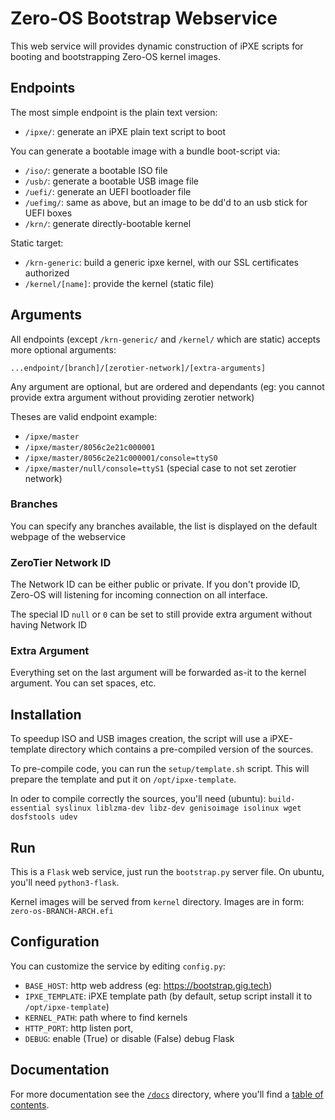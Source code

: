 # Zero-OS Bootstrap Webservice

This web service will provides dynamic construction of iPXE scripts for booting and bootstrapping Zero-OS kernel images.

## Endpoints

The most simple endpoint is the plain text version:
- `/ipxe/`: generate an iPXE plain text script to boot

You can generate a bootable image with a bundle boot-script via:
- `/iso/`: generate a bootable ISO file
- `/usb/`: generate a bootable USB image file
- `/uefi/`: generate an UEFI bootloader file
- `/uefimg/`: same as above, but an image to be dd'd to an usb stick for UEFI boxes
- `/krn/`: generate directly-bootable kernel

Static target:
- `/krn-generic`: build a generic ipxe kernel, with our SSL certificates authorized
- `/kernel/[name]`: provide the kernel (static file)

## Arguments
All endpoints (except `/krn-generic/` and `/kernel/` which are static) accepts more optional arguments:
```
...endpoint/[branch]/[zerotier-network]/[extra-arguments]
```

Any argument are optional, but are ordered and dependants (eg: you cannot provide extra argument without providing zerotier network)

Theses are valid endpoint example:
- `/ipxe/master`
- `/ipxe/master/8056c2e21c000001`
- `/ipxe/master/8056c2e21c000001/console=ttyS0`
- `/ipxe/master/null/console=ttyS1` (special case to not set zerotier network)

### Branches
You can specify any branches available, the list is displayed on the default webpage of the webservice

### ZeroTier Network ID
The Network ID can be either public or private. If you don't provide ID, Zero-OS will listening for incoming connection on all interface.

The special ID `null` or `0` can be set to still provide extra argument without having Network ID

### Extra Argument
Everything set on the last argument will be forwarded as-it to the kernel argument. You can set spaces, etc.


## Installation

To speedup ISO and USB images creation, the script will use a iPXE-template directory which contains a pre-compiled version of the sources.

To pre-compile code, you can run the `setup/template.sh` script.
This will prepare the template and put it on `/opt/ipxe-template`.

In oder to compile correctly the sources, you'll need (ubuntu): `build-essential syslinux liblzma-dev libz-dev genisoimage isolinux wget dosfstools udev`

## Run

This is a `Flask` web service, just run the `bootstrap.py` server file. On ubuntu, you'll need `python3-flask`.

Kernel images will be served from `kernel` directory. Images are in form: `zero-os-BRANCH-ARCH.efi`

## Configuration

You can customize the service by editing `config.py`:
- `BASE_HOST`: http web address (eg: https://bootstrap.gig.tech)
- `IPXE_TEMPLATE`: iPXE template path (by default, setup script install it to `/opt/ipxe-template`)
- `KERNEL_PATH`: path where to find kernels
- `HTTP_PORT`: http listen port,
- `DEBUG`: enable (True) or disable (False) debug Flask

## Documentation

For more documentation see the [`/docs`](./docs) directory, where you'll find a [table of contents](/docs/SUMMARY.md).
